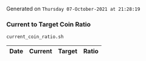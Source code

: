 Generated on `Thursday 07-October-2021 at 21:28:19`

### Current to Target Coin Ratio
`current_coin_ratio.sh`

Date|Current|Target|Ratio
---|---|---|---
